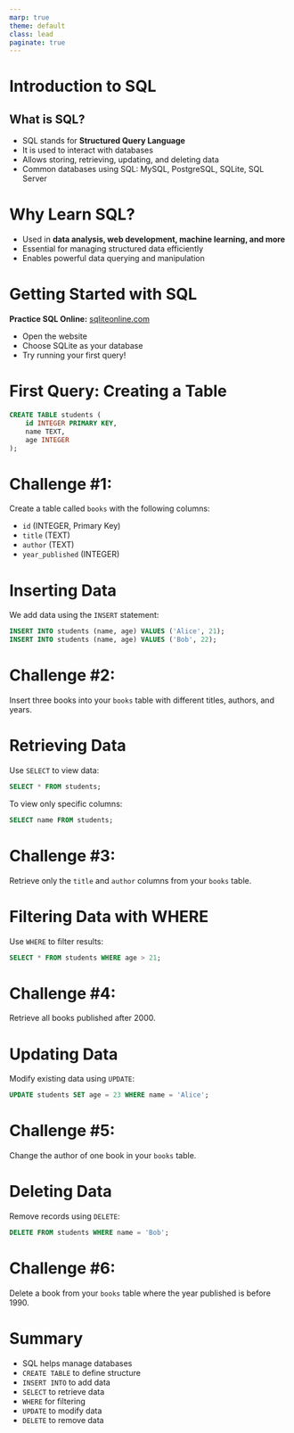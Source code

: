 ```yaml
---
marp: true
theme: default
class: lead
paginate: true
---
```


<!-- headingDivider: 1 -->
<!-- backgroundColor: black -->
<!-- class: invert -->

# Introduction to SQL

## What is SQL?
- SQL stands for **Structured Query Language**
- It is used to interact with databases
- Allows storing, retrieving, updating, and deleting data
- Common databases using SQL: MySQL, PostgreSQL, SQLite, SQL Server

# Why Learn SQL?
- Used in **data analysis, web development, machine learning, and more**
- Essential for managing structured data efficiently
- Enables powerful data querying and manipulation

# Getting Started with SQL
**Practice SQL Online:** [sqliteonline.com](https://sqliteonline.com/)
- Open the website
- Choose SQLite as your database
- Try running your first query!

# First Query: Creating a Table
```sql
CREATE TABLE students (
    id INTEGER PRIMARY KEY,
    name TEXT,
    age INTEGER
);
```

# Challenge #1:
Create a table called `books` with the following columns:
- `id` (INTEGER, Primary Key)
- `title` (TEXT)
- `author` (TEXT)
- `year_published` (INTEGER)

# Inserting Data
We add data using the `INSERT` statement:
```sql
INSERT INTO students (name, age) VALUES ('Alice', 21);
INSERT INTO students (name, age) VALUES ('Bob', 22);
```

# Challenge #2:
Insert three books into your `books` table with different titles, authors, and years.

# Retrieving Data
Use `SELECT` to view data:
```sql
SELECT * FROM students;
```

To view only specific columns:
```sql
SELECT name FROM students;
```

# Challenge #3:
Retrieve only the `title` and `author` columns from your `books` table.

# Filtering Data with WHERE
Use `WHERE` to filter results:
```sql
SELECT * FROM students WHERE age > 21;
```

# Challenge #4:
Retrieve all books published after 2000.

# Updating Data
Modify existing data using `UPDATE`:
```sql
UPDATE students SET age = 23 WHERE name = 'Alice';
```

# Challenge #5:
Change the author of one book in your `books` table.

# Deleting Data
Remove records using `DELETE`:
```sql
DELETE FROM students WHERE name = 'Bob';
```

# Challenge #6:
Delete a book from your `books` table where the year published is before 1990.

# Summary
- SQL helps manage databases
- `CREATE TABLE` to define structure
- `INSERT INTO` to add data
- `SELECT` to retrieve data
- `WHERE` for filtering
- `UPDATE` to modify data
- `DELETE` to remove data
